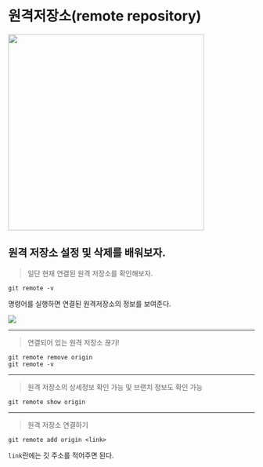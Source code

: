 # 원격저장소(remote repository)

<image src="https://velog.velcdn.com/cloudflare/hippohami/763f57f5-5b66-4a2f-a117-79e603de2967/git.png" width="400">

## 원격 저장소 설정 및 삭제를 배워보자.

> 일단 현재 연결된 원격 저장소를 확인해보자.

```
git remote -v
```

명령어를 실행하면 연결된 원격저장소의 정보를 보여준다.
  
<image src="https://user-images.githubusercontent.com/104766571/210096667-8cf75441-1ca8-40d0-ab04-8de855d176c2.png">

---

> 연결되어 있는 원격 저장소 끊기!

```
git remote remove origin
git remote -v
```

---

> 원격 저장소의 상세정보 확인 가능 및 브랜치 정보도 확인 가능

```
git remote show origin
```

---

> 원격 저장소 연결하기

```
git remote add origin <link>
```

`link`란에는 깃 주소를 적어주면 된다.
